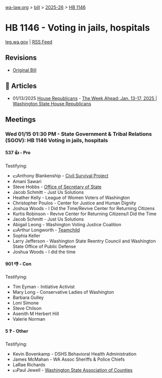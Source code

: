 [wa-law.org](/) > [bill](/bill/) > [2025-26](/bill/2025-26/) > [HB 1146](/bill/2025-26/hb/1146/)

# HB 1146 - Voting in jails, hospitals
[leg.wa.gov](https://app.leg.wa.gov/billsummary?BillNumber=1146&Year=2025&Initiative=false) | [RSS Feed](./rss.xml)

## Revisions
* [Original Bill](1/)

## 📰 Articles
* 01/13/2025 [House Republicans](/org/house_republicans/) - [The Week Ahead: Jan. 13-17, 2025 | Washington State House Republicans](https://houserepublicans.wa.gov/week/the-week-ahead-jan-13-17-2025/#:~:text=HB%201146)

## Meetings
### Wed 01/15 01:30 PM - State Government & Tribal Relations (SGOV): HB 1146 Voting in jails, hospitals
#### 537 👍 - Pro
Testifying:
* 💵Anthony Blankenship - [Civil Survival Project](/org/civil_survival_project/)
* Amani Sawari
* Steve Hobbs - [Office of Secretary of State](/org/office_of_secretary_of_state/)
* Jacob Schmitt - Just Us Solutions
* Heather Kelly - League of Women Voters of Washington
* Christopher Poulos - Center for Justice and Human Dignity
* Joshua Woods - I Did the Time/Revive Center for Returning Citizens
* Kurtis Robinson - Revive Center for Returning Citizens/I Did the Time
* Jacob Schmitt - Just Us Solutions
* Abigail Leong - Washington Voting Justice Coalition
* 💵Arthur Longworth - [Teamchild](/org/teamchild/)
* Sophia Keller
* Larry Jefferson - Washington State Reentry Council and Washington State Office of Public Defense
* Joshua Woods - I did the time

#### 901 👎 - Con
Testifying:
* Tim Eyman - Initiative Activist
* Mary Long - Conservative Ladies of Washington
* Barbara Gulley
* Loni Simone
* Steve Chilson
* Asenith M Herbert Hill
* Valerie Norman

#### 5 ❓ - Other
Testifying:
* Kevin Bovenkamp - DSHS Behavioral Health Administration
* James McMahan - WA Assoc Sheriffs & Police Chiefs
* LaRae Richards
* 💵Paul Jewell - [Washington State Association of Counties](/org/washington_state_association_of_counties/)
